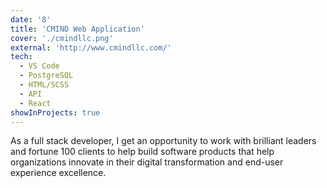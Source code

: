 ```yaml
---
date: '8'
title: 'CMIND Web Application'
cover: './cmindllc.png'
external: 'http://www.cmindllc.com/'
tech:
  - VS Code
  - PostgreSQL
  - HTML/SCSS
  - API
  - React
showInProjects: true
---
```


As a full stack developer, I get an opportunity to work with brilliant leaders and fortune 100 clients to help build software products that help organizations innovate in their digital transformation and end-user experience excellence.
